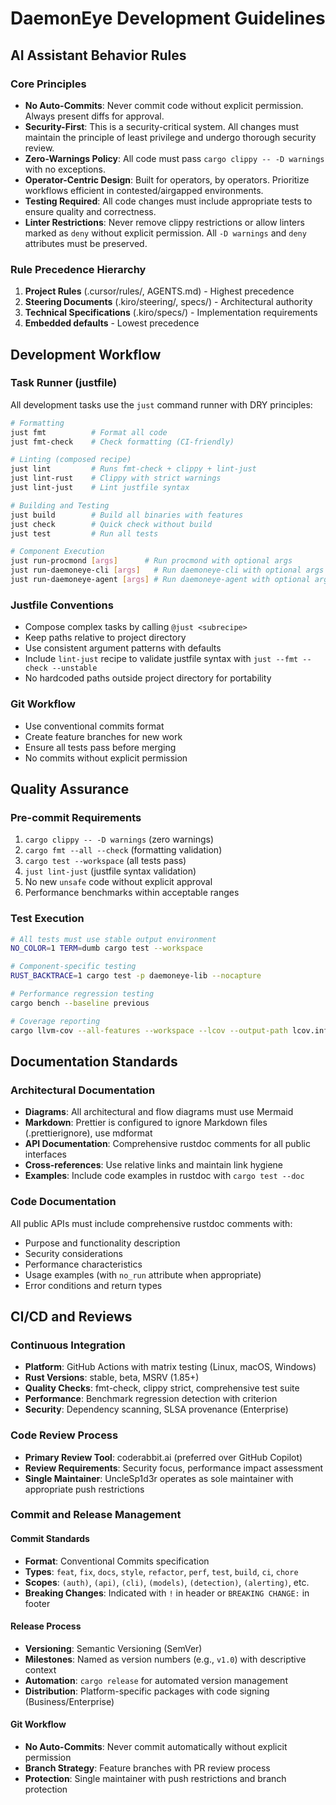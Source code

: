 # DaemonEye Development Guidelines

## AI Assistant Behavior Rules

### Core Principles

- **No Auto-Commits**: Never commit code without explicit permission. Always present diffs for approval.
- **Security-First**: This is a security-critical system. All changes must maintain the principle of least privilege and undergo thorough security review.
- **Zero-Warnings Policy**: All code must pass `cargo clippy -- -D warnings` with no exceptions.
- **Operator-Centric Design**: Built for operators, by operators. Prioritize workflows efficient in contested/airgapped environments.
- **Testing Required**: All code changes must include appropriate tests to ensure quality and correctness.
- **Linter Restrictions**: Never remove clippy restrictions or allow linters marked as `deny` without explicit permission. All `-D warnings` and `deny` attributes must be preserved.

### Rule Precedence Hierarchy

1. **Project Rules** (.cursor/rules/, AGENTS.md) - Highest precedence
2. **Steering Documents** (.kiro/steering/, specs/) - Architectural authority
3. **Technical Specifications** (.kiro/specs/) - Implementation requirements
4. **Embedded defaults** - Lowest precedence

## Development Workflow

### Task Runner (justfile)

All development tasks use the `just` command runner with DRY principles:

```bash
# Formatting
just fmt          # Format all code
just fmt-check    # Check formatting (CI-friendly)

# Linting (composed recipe)
just lint         # Runs fmt-check + clippy + lint-just
just lint-rust    # Clippy with strict warnings
just lint-just    # Lint justfile syntax

# Building and Testing
just build        # Build all binaries with features
just check        # Quick check without build
just test         # Run all tests

# Component Execution
just run-procmond [args]      # Run procmond with optional args
just run-daemoneye-cli [args]   # Run daemoneye-cli with optional args
just run-daemoneye-agent [args] # Run daemoneye-agent with optional args
```

### Justfile Conventions

- Compose complex tasks by calling `@just <subrecipe>`
- Keep paths relative to project directory
- Use consistent argument patterns with defaults
- Include `lint-just` recipe to validate justfile syntax with `just --fmt --check --unstable`
- No hardcoded paths outside project directory for portability

### Git Workflow

- Use conventional commits format
- Create feature branches for new work
- Ensure all tests pass before merging
- No commits without explicit permission

## Quality Assurance

### Pre-commit Requirements

1. `cargo clippy -- -D warnings` (zero warnings)
2. `cargo fmt --all --check` (formatting validation)
3. `cargo test --workspace` (all tests pass)
4. `just lint-just` (justfile syntax validation)
5. No new `unsafe` code without explicit approval
6. Performance benchmarks within acceptable ranges

### Test Execution

```bash
# All tests must use stable output environment
NO_COLOR=1 TERM=dumb cargo test --workspace

# Component-specific testing
RUST_BACKTRACE=1 cargo test -p daemoneye-lib --nocapture

# Performance regression testing
cargo bench --baseline previous

# Coverage reporting
cargo llvm-cov --all-features --workspace --lcov --output-path lcov.info
```

## Documentation Standards

### Architectural Documentation

- **Diagrams**: All architectural and flow diagrams must use Mermaid
- **Markdown**: Prettier is configured to ignore Markdown files (.prettierignore), use mdformat
- **API Documentation**: Comprehensive rustdoc comments for all public interfaces
- **Cross-references**: Use relative links and maintain link hygiene
- **Examples**: Include code examples in rustdoc with `cargo test --doc`

### Code Documentation

All public APIs must include comprehensive rustdoc comments with:

- Purpose and functionality description
- Security considerations
- Performance characteristics
- Usage examples (with `no_run` attribute when appropriate)
- Error conditions and return types

## CI/CD and Reviews

### Continuous Integration

- **Platform**: GitHub Actions with matrix testing (Linux, macOS, Windows)
- **Rust Versions**: stable, beta, MSRV (1.85+)
- **Quality Checks**: fmt-check, clippy strict, comprehensive test suite
- **Performance**: Benchmark regression detection with criterion
- **Security**: Dependency scanning, SLSA provenance (Enterprise)

### Code Review Process

- **Primary Review Tool**: coderabbit.ai (preferred over GitHub Copilot)
- **Review Requirements**: Security focus, performance impact assessment
- **Single Maintainer**: UncleSp1d3r operates as sole maintainer with appropriate push restrictions

### Commit and Release Management

#### Commit Standards

- **Format**: Conventional Commits specification
- **Types**: `feat`, `fix`, `docs`, `style`, `refactor`, `perf`, `test`, `build`, `ci`, `chore`
- **Scopes**: `(auth)`, `(api)`, `(cli)`, `(models)`, `(detection)`, `(alerting)`, etc.
- **Breaking Changes**: Indicated with `!` in header or `BREAKING CHANGE:` in footer

#### Release Process

- **Versioning**: Semantic Versioning (SemVer)
- **Milestones**: Named as version numbers (e.g., `v1.0`) with descriptive context
- **Automation**: `cargo release` for automated version management
- **Distribution**: Platform-specific packages with code signing (Business/Enterprise)

#### Git Workflow

- **No Auto-Commits**: Never commit automatically without explicit permission
- **Branch Strategy**: Feature branches with PR review process
- **Protection**: Single maintainer with push restrictions and branch protection
